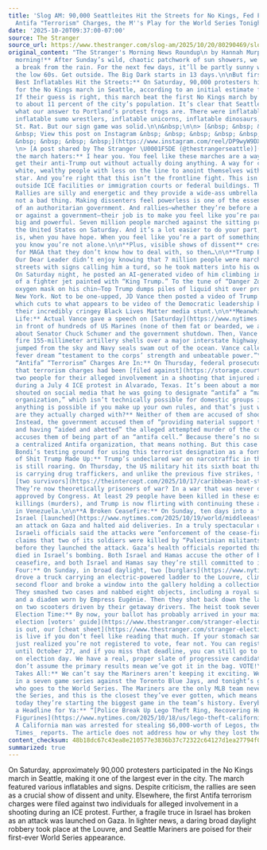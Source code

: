 ```yaml
---
title: 'Slog AM: 90,000 Seattleites Hit the Streets for No Kings, Fed File Their First
  Antifa "Terrorism" Charges, the M''s Play for the World Series Tonight'
date: '2025-10-20T09:37:00-07:00'
source: The Stranger
source_url: https://www.thestranger.com/slog-am/2025/10/20/80290469/slog-am-90000-seattleites-hit-the-streets-for-no-kings-fed-file-their-first-antifa-terrorism-charges-the-ms-play-for-the-world-series-t
original_content: "The Stranger's Morning News Roundup\n by Hannah Murphy Winter \n\n**Good
  morning!** After Sunday’s wild, chaotic patchwork of sun showers, we’re getting
  a break from the rain. For the next few days, it’ll be partly sunny with highs in
  the low 60s. Get outside. The Big Dark starts in 13 days.\n\nBut first, the news.\n\n**Seattle’s
  Best Inflatables Hit the Streets:** On Saturday, 90,000 protesters hit the streets
  for the No Kings march in Seattle, according to an initial estimate from the organizers.
  If their guess is right, this march beat the first No Kings march by 20k, and amounts
  to about 11 percent of the city’s population. It’s clear that Seattle doesn’t know
  what our answer to Portland’s protest frogs are. There were inflatable axolotls,
  inflatable sumo wrestlers, inflatable unicorns, inflatable dinosaurs, an inflatable
  St. Rat. But our sign game was solid.\n\n&nbsp;\n\n> [&nbsp; &nbsp; &nbsp; &nbsp;
  &nbsp; View this post on Instagram &nbsp; &nbsp; &nbsp; &nbsp; &nbsp; &nbsp; &nbsp;
  &nbsp; &nbsp; &nbsp; &nbsp;](https://www.instagram.com/reel/DP9wyW9DXe5/?utm_source=ig_embed&utm_campaign=loading)\n>
  \n> [A post shared by The Stranger \U0001F5DE (@thestrangerseattle)](https://www.instagram.com/reel/DP9wyW9DXe5/?utm_source=ig_embed&utm_campaign=loading)\n\n&nbsp;\n\n**To
  the march haters:** I hear you. You feel like these marches are a way for libs to
  get their anti-Trump out without actually doing anything. A way for cis, straight,
  white, wealthy people with less on the line to anoint themselves with a gold anti-fascist
  star. And you’re right that this isn’t the frontline fight. This isn’t the protests
  outside ICE facilities or immigration courts or federal buildings. This is a rally.
  Rallies are silly and energetic and they provide a wide-ass umbrella. And that’s
  not a bad thing. Making dissenters feel powerless is one of the essential tenets
  of an authoritarian government. And rallies—whether they’re before a sports game
  or against a government—their job is to make you feel like you’re part of something
  big and powerful. Seven million people marched against the sitting president of
  the United States on Saturday. And it’s a lot easier to do your part, whatever that
  is, when you have hope. When you feel like you’re a part of something. And when
  you know you’re not alone.\n\n**Plus, visible shows of dissent** create a [PR problem](https://theintercept.com/2025/10/18/no-kings-protests-trump-fascism/)
  for MAGA that they don’t know how to deal with, so then…\n\n**Trump Blows His Load:**
  Our Dear Leader didn’t enjoy knowing that 7 million people were marching in the
  streets with signs calling him a turd, so he took matters into his own tiny hands.
  On Saturday night, he posted an AI-generated video of him climbing into the cockpit
  of a fighter jet painted with “King Trump.” To the tune of “Danger Zone”—with an
  oxygen mask on his chin—Top Trump dumps piles of liquid shit over protesters in
  New York. Not to be one-upped, JD Vance then posted a video of Trump being crowned,
  which cuts to what appears to be video of the Democratic leadership kneeling during
  their incredibly cringey Black Lives Matter media stunt.\n\n**Meanwhile, in Real
  Life:** Actual Vance gave a speech on [Saturday](https://www.nytimes.com/2025/10/18/us/artillery-interstate-5-marines.html)
  in front of hundreds of US Marines (none of them fat or bearded, we assume), ranting
  about Senator Chuck Schumer and the government shutdown. Then, Vance watched Marines
  fire 155-millimeter artillery shells over a major interstate highway, while parachuters
  jumped from the sky and Navy seals swam out of the ocean. Vance called the whole
  fever dream “testament to the corps’ strength and unbeatable power.”\n\n**First
  “Antifa” “Terrorism” Charges Are In:** On Thursday, federal prosecutors [announced](https://theintercept.com/2025/10/17/antifa-ice-protesters-terrorism-texas-prairieland/)
  that terrorism charges had been [filed against](https://storage.courtlistener.com/recap/gov.uscourts.txnd.410488/gov.uscourts.txnd.410488.79.0.pdf)
  two people for their alleged involvement in a shooting that injured a police officer
  during a July 4 ICE protest in Alvarado, Texas. It’s been about a month since Trump
  shouted on social media that he was going to designate “antifa” a “major terrorist
  organization,” which isn’t technically possible for domestic groups in the US. But
  anything is possible if you make up your own rules, and that’s just what Trump did.\n\n**What
  are they actually charged with?** Neither of them are accused of shooting the gun.
  Instead, the government accused them of “providing material support to terrorists”
  and having “aided and abetted” the alleged attempted murder of the cop. It also
  accuses them of being part of an “antifa cell.” Because there’s no such thing as
  a centralized Antifa organization, that means nothing. But this case will be Pam
  Bondi’s testing ground for using this terrorist designation as a form of repression.\n\n**Speaking
  of Shit Trump Made Up:** Trump’s undeclared war on narcotraffic in the Caribbean
  is still roaring. On Thursday, the US military hit its sixth boat that they claim
  is carrying drug traffickers, and unlike the previous five strikes, this one left
  [two survivors](https://theintercept.com/2025/10/17/caribbean-boat-strike-survivors-prisoners-war-navy/).
  They’re now theoretically prisoners of war? In a war that was never declared or
  approved by Congress. At least 29 people have been killed in these extrajudicial
  killings (murders), and Trump is now flirting with continuing these attacks on land
  in Venezuela.\n\n**A Broken Ceasefire:** On Sunday, ten days into a fragile truce,
  Israel [launched](https://www.nytimes.com/2025/10/19/world/middleeast/israel-gaza-ceasefire.html)
  an attack on Gaza and halted aid deliveries. In a truly spectacular use of doublespeak,
  Israeli officials said the attacks were “enforcement of the cease-fire.” Israel
  claims that two of its soldiers were killed by “Palestinian militants” on Sunday
  before they launched the attack. Gaza’s health officials reported that 44 Palestinians
  died in Israel’s bombing. Both Israel and Hamas accuse the other of breaking the
  ceasefire, and both Israel and Hamas say they’re still committed to it.\n\n**Ocean’s
  Four:** On Sunday, in broad daylight, two [burglars](https://www.nytimes.com/2025/10/19/world/europe/louvre-paris-robbery.html)
  drove a truck carrying an electric-powered ladder to the Louvre, climbed up to the
  second floor and broke a window into the gallery holding a collection of royal jewels.
  They smashed two cases and nabbed eight objects, including a royal sapphire necklace
  and a diadem worn by Empress Eugénie. Then they shot back down the ladder, and hopped
  on two scooters driven by their getaway drivers. The heist took seven minutes.\n\n**It’s
  Election Time:** By now, your ballot has probably arrived in your mailbox. Our general
  election [voters' guide](https://www.thestranger.com/stranger-election-control-board/2025/10/17/80286641/the-strangers-general-election-2025-voting-guide)
  is out, our [cheat sheet](https://www.thestranger.com/stranger-election-control-board/2025/10/17/80286680/the-stranger-election-control-boards-general-election-cheat-sheet)
  is live if you don’t feel like reading that much. If your stomach sank because you
  just realized you’re not registered to vote, fear not. You can register to vote
  until October 27, and if you miss that deadline, you can still go to a [voting center](https://www.sos.wa.gov/elections/voters/voter-registration/drop-box-and-voting-center-locations)
  on election day. We have a real, proper slate of progressive candidates, but please,
  don’t assume the primary results mean we’ve got it in the bag. VOTE!\n\n**Winner
  Takes All:** We can’t say the Mariners aren’t keeping it exciting. We’re now 3-3
  in a seven game series against the Toronto Blue Jays, and tonight’s game will decide
  who goes to the World Series. The Mariners are the only MLB team never to go to
  the Series, and this is the closest they’ve ever gotten, which means at 5:08 p.m.
  today they’re starting the biggest game in the team’s history. Everybody be cool.\n\n**Here’s
  a Headline for Ya:** “[Police Break Up Lego Theft Ring, Recovering Hundreds of Beheaded
  Figurines](https://www.nytimes.com/2025/10/18/us/lego-theft-california-arrest.html?unlocked_article_code=1.uU8.MIc-.0fM7AWjY64a0).”
  A California man was arrested for stealing $6,000-worth of Legos, the _New York
  Times_ reports. The article does not address how or why they lost their heads."
content_checksum: 48b18dc67c43ea8e210577e3836b37c72322c64127d1ea27794f0e2ebd6fd967
summarized: true
---
```


On Saturday, approximately 90,000 protesters participated in the No Kings march in Seattle, making it one of the largest ever in the city. The march featured various inflatables and signs. Despite criticism, the rallies are seen as a crucial show of dissent and unity. Elsewhere, the first Antifa terrorism charges were filed against two individuals for alleged involvement in a shooting during an ICE protest. Further, a fragile truce in Israel has broken as an attack was launched on Gaza. In lighter news, a daring broad daylight robbery took place at the Louvre, and Seattle Mariners are poised for their first-ever World Series appearance.